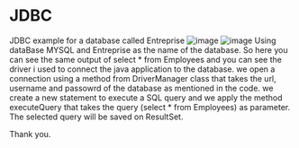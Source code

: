 # JDBC
JDBC example for a database called Entreprise 
![image](https://user-images.githubusercontent.com/64024996/151569772-e3e0f3ae-02c0-4f8d-91a3-ee2131f0a9bb.png)
![image](https://user-images.githubusercontent.com/64024996/151573471-5cb6e3de-3f38-4d2d-80a7-d189eba296bd.png)
Using dataBase MYSQL and Entreprise as the name of the database.
So here you can see the same output of select * from Employees and you can see the driver i used to connect the java application to the database.
we open a connection using a method from DriverManager class that takes the url, username and passowrd of the database as mentioned in the code. we create a new statement to execute a SQL query and we apply the method executeQuery that takes the query (select * from Employees) as parameter. The selected query will be saved on ResultSet.


Thank you.
